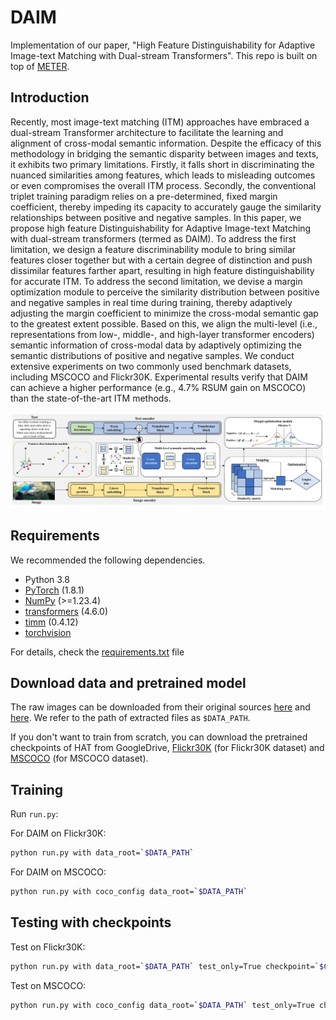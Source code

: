 # DAIM
Implementation of our paper, "High Feature Distinguishability for Adaptive Image-text
Matching with Dual-stream Transformers". This repo is built on top of [METER](https://github.com/zdou0830/METER).

## Introduction
Recently, most image-text matching (ITM) approaches have embraced a dual-stream Transformer architecture to facilitate the learning and alignment of cross-modal semantic information. Despite the efficacy of this
methodology in bridging the semantic disparity between images and texts, it exhibits two primary limitations.
Firstly, it falls short in discriminating the nuanced similarities among features, which leads to misleading
outcomes or even compromises the overall ITM process. Secondly, the conventional triplet training paradigm
relies on a pre-determined, fixed margin coefficient, thereby impeding its capacity to accurately gauge
the similarity relationships between positive and negative samples. In this paper, we propose high feature
Distinguishability for Adaptive Image-text Matching with dual-stream transformers (termed as DAIM). To
address the first limitation, we design a feature discriminability module to bring similar features closer
together but with a certain degree of distinction and push dissimilar features farther apart, resulting in high
feature distinguishability for accurate ITM. To address the second limitation, we devise a margin optimization
module to perceive the similarity distribution between positive and negative samples in real time during
training, thereby adaptively adjusting the margin coefficient to minimize the cross-modal semantic gap to
the greatest extent possible. Based on this, we align the multi-level (i.e., representations from low-, middle-,
and high-layer transformer encoders) semantic information of cross-modal data by adaptively optimizing the
semantic distributions of positive and negative samples. We conduct extensive experiments on two commonly
used benchmark datasets, including MSCOCO and Flickr30K. Experimental results verify that DAIM can
achieve a higher performance (e.g., 4.7% RSUM gain on MSCOCO) than the state-of-the-art ITM methods.

![model](https://github.com/Hudjkfhdsjfhdjkg/DAIM/blob/master/imgs/Architecture_newest222(1)_20250106164612-cropped.jpg)

## Requirements 
We recommended the following dependencies.

* Python 3.8 
* [PyTorch](http://pytorch.org/) (1.8.1)
* [NumPy](http://www.numpy.org/) (>=1.23.4)
* [transformers](https://huggingface.co/docs/transformers) (4.6.0)
* [timm](https://timm.fast.ai/) (0.4.12)
* [torchvision]()

For details, check the [requirements.txt](https://github.com/LuminosityX/HAT/blob/main/requirements.txt) file

## Download data and pretrained model

The raw images can be downloaded from their original sources [here](http://shannon.cs.illinois.edu/DenotationGraph/) and [here](http://mscoco.org/). We refer to the path of extracted files as `$DATA_PATH`.

If you don't want to train from scratch, you can download the pretrained checkpoints of HAT from GoogleDrive, [Flickr30K](https://drive.google.com/file/d/11Zax1FTNnq0rcer8PxZFlx1mf7d-S67n/view?usp=drive_link)  (for Flickr30K dataset) and [MSCOCO](https://drive.google.com/file/d/1lQDeGvipaREZcwd7-owfgPidft6f4lHo/view?usp=drive_link)  (for MSCOCO dataset).

## Training
Run `run.py`:

For DAIM on Flickr30K:

```bash
python run.py with data_root=`$DATA_PATH`
```

For DAIM on MSCOCO:

```bash
python run.py with coco_config data_root=`$DATA_PATH`
```


## Testing with checkpoints

Test on Flickr30K:

```bash
python run.py with data_root=`$DATA_PATH` test_only=True checkpoint=`$CHECKPOINT_PATH`
```

Test on MSCOCO:

```bash
python run.py with coco_config data_root=`$DATA_PATH` test_only=True checkpoint=`$CHECKPOINT_PATH`
```


